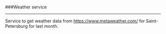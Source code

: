 ###Weather service
***
Service to get weather data from 
https://www.metaweather.com/ 
for Saint-Petersburg for last month.